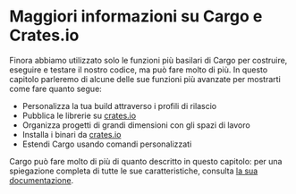 # Maggiori informazioni su Cargo e Crates.io

Finora abbiamo utilizzato solo le funzioni più basilari di Cargo per costruire,
eseguire e testare il nostro codice, ma può fare molto di più. In questo
capitolo parleremo di alcune delle sue funzioni più avanzate per mostrarti come
fare quanto segue:

- Personalizza la tua build attraverso i profili di rilascio
- Pubblica le librerie su [crates.io](https://crates.io/)<!-- ignore -->
- Organizza progetti di grandi dimensioni con gli spazi di lavoro
- Installa i binari da [crates.io](https://crates.io/)<!-- ignore -->
- Estendi Cargo usando comandi personalizzati

Cargo può fare molto di più di quanto descritto in questo capitolo: per una
spiegazione completa di tutte le sue caratteristiche, consulta [la sua
documentazione](https://doc.rust-lang.org/cargo/).
